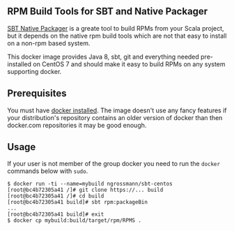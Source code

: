 ## RPM Build Tools for SBT and Native Packager

[SBT Native Packager](http://www.scala-sbt.org/sbt-native-packager/formats/rpm.html)
is a greate tool to build RPMs from your Scala project, but it
depends on the native rpm build tools which are not that easy
to install on a non-rpm based system.

This docker image provides Java 8, sbt, git and everything
needed pre-installed on CentOS 7 and should make it easy to build
RPMs on any system supporting docker.

## Prerequisites

You must have [docker installed](https://docs.docker.com/installation/).
The image doesn't use any fancy features if your distribution's 
repository contains an older version of docker than then
docker.com repositories it may be good enough.

## Usage

If your user is not member of the group docker you need to run
the `docker` commands below with `sudo`.

```
$ docker run -ti --name=mybuild ngrossmann/sbt-centos
[root@bc4b72305a41 /]# git clone https://... build
[root@bc4b72305a41 /]# cd build
[root@bc4b72305a41 build]# sbt rpm:packageBin
...
[root@bc4b72305a41 build]# exit
$ docker cp mybuild:build/target/rpm/RPMS .
```

